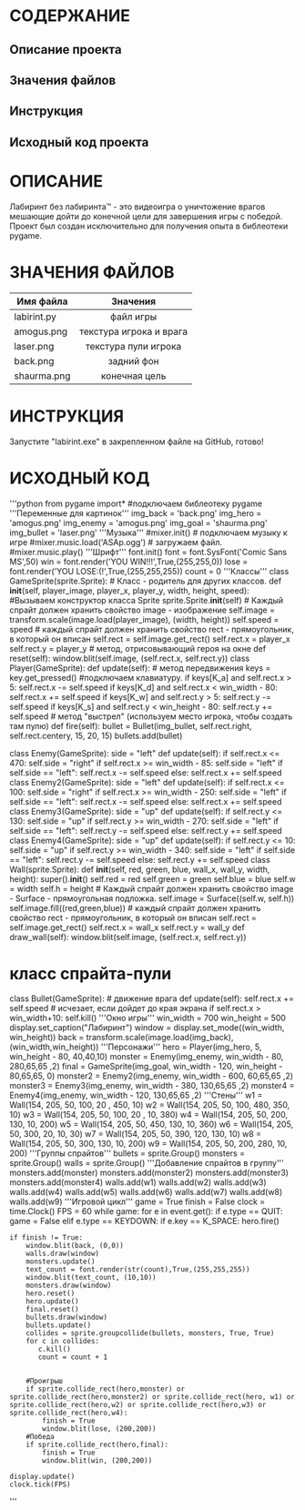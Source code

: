 # СОДЕРЖАНИЕ
## Описание проекта
## Значения файлов
## Инструкция
## Исходный код проекта
# ОПИСАНИЕ
Лабиринт без лабиринта™ - это видеоигра о уничтожение врагов мешающие дойти до конечной цели для завершения игры с победой. Проект был создан исключительно для получения опыта в библеотеки pygame.
# ЗНАЧЕНИЯ ФАЙЛОВ
| Имя файла     | Значения               |
| ------------- |:----------------------:|
| labirint.py   | файл игры              |
| amogus.png    | текстура игрока и врага|
| laser.png     | текстура пули игрока   |
| back.png      | задний фон             |
| shaurma.png   | конечная цель          |
# ИНСТРУКЦИЯ
Запустите "labirint.exe" в закрепленном файле на GitHub, готово!
# ИСХОДНЫЙ КОД
'''python
from pygame import* #подключаем библеотеку pygame
'''Переменные для картинок'''
img_back = 'back.png'
img_hero = 'amogus.png'
img_enemy = 'amogus.png'
img_goal = 'shaurma.png'
img_bullet = 'laser.png'
'''Музыка'''
#mixer.init() # подключаем музыку к игре
#mixer.music.load('ASAp.ogg') # загружаем файл.
#mixer.music.play()
'''Шрифт'''
font.init()
font = font.SysFont('Comic Sans MS',50)
win = font.render('YOU WIN!!!',True,(255,255,0))
lose = font.render('YOU LOSE:(!',True,(255,255,255))
count = 0
'''Классы'''
class GameSprite(sprite.Sprite): # Класс - родитель для других классов.
    def __init__(self, player_image, player_x, player_y, width, height, speed):
        #Вызываем конструктор класса Sprite
        sprite.Sprite.__init__(self)
        # Каждый спрайт должен хранить свойство image - изображение
        self.image = transform.scale(image.load(player_image), (width, height))
        self.speed = speed
        #  каждый спрайт должен хранить свойство rect - прямоугольник, в который он вписан
        self.rect = self.image.get_rect()
        self.rect.x = player_x
        self.rect.y = player_y
    # метод, отрисовывающий героя на окне
    def reset(self):
        window.blit(self.image, (self.rect.x, self.rect.y))
class Player(GameSprite):
    def update(self): # метод передвижения
        keys = key.get_pressed() #подключаем клавиатуру.
        if keys[K_a] and self.rect.x > 5:
            self.rect.x -= self.speed
        if keys[K_d] and self.rect.x < win_width - 80:
            self.rect.x += self.speed
        if keys[K_w] and self.rect.y > 5:
            self.rect.y -= self.speed
        if keys[K_s] and self.rect.y < win_height - 80:
            self.rect.y += self.speed
    # метод "выстрел" (используем место игрока, чтобы создать там пулю)
    def fire(self):
        bullet = Bullet(img_bullet, self.rect.right, self.rect.centery, 15, 20, 15)
        bullets.add(bullet)

class Enemy(GameSprite):
    side = "left"
    def update(self):
        if self.rect.x <= 470:
            self.side = "right"
        if self.rect.x >= win_width - 85:
            self.side = "left"
        if self.side == "left":
            self.rect.x -= self.speed
        else:
            self.rect.x += self.speed
class Enemy2(GameSprite):
    side = "left"
    def update(self):
        if self.rect.x <= 100:
            self.side = "right"
        if self.rect.x >= win_width - 250:
            self.side = "left"
        if self.side == "left":
            self.rect.x -= self.speed
        else:
            self.rect.x += self.speed
class Enemy3(GameSprite):
    side = "up"
    def update(self):
        if self.rect.y <= 130:
            self.side = "up"
        if self.rect.y >= win_width - 270:
            self.side = "left"
        if self.side == "left":
            self.rect.y -= self.speed
        else:
            self.rect.y += self.speed
class Enemy4(GameSprite):
    side = "up"
    def update(self):
        if self.rect.y <= 10:
            self.side = "up"
        if self.rect.y >= win_width - 340:
            self.side = "left"
        if self.side == "left":
            self.rect.y -= self.speed
        else:
            self.rect.y += self.speed
class Wall(sprite.Sprite):
    def __init__(self, red, green, blue, wall_x, wall_y, width, height):
        super().__init__()
        self.red = red
        self.green = green
        self.blue = blue
        self.w = width
        self.h = height
        # Каждый спрайт должен хранить свойство image - Surface - прямоугольная подложка.
        self.image = Surface((self.w, self.h))
        self.image.fill((red,green,blue))
        # каждый спрайт должен хранить свойство rect - прямоугольник, в который он вписан
        self.rect = self.image.get_rect()
        self.rect.x = wall_x
        self.rect.y = wall_y
    def draw_wall(self):
        window.blit(self.image, (self.rect.x, self.rect.y))
# класс спрайта-пули  
class Bullet(GameSprite):
    # движение врага
    def update(self):
        self.rect.x += self.speed
        # исчезает, если дойдет до края экрана
        if self.rect.x > win_width+10:
            self.kill()
'''Окно игры'''
win_width = 700
win_height = 500
display.set_caption("Лабиринт")
window = display.set_mode((win_width, win_height))
back = transform.scale(image.load(img_back),(win_width,win_height))
'''Персонажи'''
hero = Player(img_hero, 5, win_height - 80, 40,40,10)
monster = Enemy(img_enemy, win_width - 80, 280,65,65 ,2)
final = GameSprite(img_goal, win_width - 120, win_height - 80,65,65, 0)
monster2 = Enemy2(img_enemy, win_width - 600, 60,65,65 ,2)
monster3 = Enemy3(img_enemy, win_width - 380, 130,65,65 ,2)
monster4 = Enemy4(img_enemy, win_width - 120, 130,65,65 ,2)
'''Стены'''
w1 = Wall(154, 205, 50, 100, 20 , 450, 10)
w2 = Wall(154, 205, 50, 100, 480, 350, 10)
w3 = Wall(154, 205, 50, 100, 20 , 10, 380)
w4 = Wall(154, 205, 50, 200, 130, 10, 200)
w5 = Wall(154, 205, 50, 450, 130, 10, 360)
w6 = Wall(154, 205, 50, 300, 20, 10, 30)
w7 = Wall(154, 205, 50, 390, 120, 130, 10)
w8 = Wall(154, 205, 50, 300, 130, 10, 200)
w9 = Wall(154, 205, 50, 200, 280, 10, 200)
'''Группы спрайтов'''
bullets = sprite.Group()
monsters = sprite.Group()
walls = sprite.Group()
'''Добавление спрайтов в группу'''
monsters.add(monster)
monsters.add(monster2)
monsters.add(monster3)
monsters.add(monster4)
walls.add(w1)
walls.add(w2)
walls.add(w3)
walls.add(w4)
walls.add(w5)
walls.add(w6)
walls.add(w7)
walls.add(w8)
walls.add(w9)
'''Игровой цикл'''
game = True
finish = False
clock = time.Clock()
FPS = 60
while game:
    for e in event.get():
        if e.type == QUIT:
            game = False
        elif e.type == KEYDOWN:
            if e.key == K_SPACE:
                hero.fire()

    if finish != True:
        window.blit(back, (0,0))
        walls.draw(window)
        monsters.update()
        text_count = font.render(str(count),True,(255,255,255))
        window.blit(text_count, (10,10))
        monsters.draw(window)
        hero.reset()
        hero.update()
        final.reset()
        bullets.draw(window)
        bullets.update()
        collides = sprite.groupcollide(bullets, monsters, True, True)
        for c in collides:
           c.kill()
           count = count + 1


        #Проигрыш
        if sprite.collide_rect(hero,monster) or sprite.collide_rect(hero,monster2) or sprite.collide_rect(hero, w1) or sprite.collide_rect(hero,w2) or sprite.collide_rect(hero,w3) or sprite.collide_rect(hero,w4):
            finish = True
            window.blit(lose, (200,200))
        #Победа
        if sprite.collide_rect(hero,final):
            finish = True
            window.blit(win, (200,200))
    
    display.update()
    clock.tick(FPS)

'''
